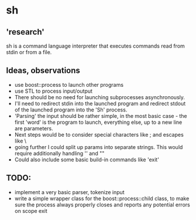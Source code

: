 # sh

## 'research'
sh is a command language interpreter that executes commands read from stdin or from a file.


## Ideas, observations
* use boost::process to launch other programs
* use STL to process input/output
* There should be no need for launching subprocesses asynchronously.
* I'll need to redirect stdin into the launched program and redirect stdout of the launched program into the 'Sh' process.
* 'Parsing' the input should be rather simple, in the most basic case - the first 'word' is the program to launch, everything else, up to a new line are parameters.
* Next steps would be to consider special characters like ; and escapes like \
* going further I could split up params into separate strings. This would require additionally handling '' and ""
* Could also include some basic build-in commands like 'exit'


## TODO:

* implement a very basic parser, tokenize input
* write a simple wrapper class for the boost::process::child class, to make sure the process always properly closes and reports any potential errors on scope exit
